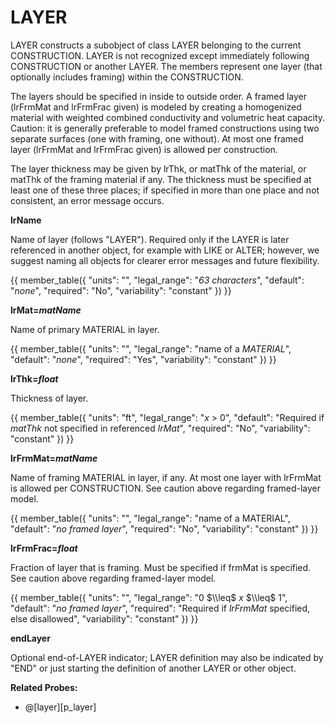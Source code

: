 # LAYER

LAYER constructs a subobject of class LAYER belonging to the current CONSTRUCTION. LAYER is not recognized except immediately following CONSTRUCTION or another LAYER. The members represent one layer (that optionally includes framing) within the CONSTRUCTION.

The layers should be specified in inside to outside order. <!-- TODO: this order is unfortunate! --> A framed layer (lrFrmMat and lrFrmFrac given) is modeled by creating a homogenized material with weighted combined conductivity and volumetric heat capacity. Caution: it is generally preferable to model framed constructions using two separate surfaces (one with framing, one without). At most one framed layer (lrFrmMat and lrFrmFrac given) is allowed per construction.

The layer thickness may be given by lrThk, or matThk of the material, or matThk of the framing material if any. The thickness must be specified at least one of these three places; if specified in more than one place and not consistent, an error message occurs.

**lrName**

Name of layer (follows "LAYER"). Required only if the LAYER is later referenced in another object, for example with LIKE or ALTER; however, we suggest naming all objects for clearer error messages and future flexibility.

{{
  member_table({
    "units": "",
    "legal_range": "*63 characters*", 
    "default": "*none*",
    "required": "No",
    "variability": "constant" 
  })
}}

**lrMat=*matName***

Name of primary MATERIAL in layer.

{{
  member_table({
    "units": "",
    "legal_range": "name of a *MATERIAL*", 
    "default": "*none*",
    "required": "Yes",
    "variability": "constant" 
  })
}}

**lrThk=*float***

Thickness of layer.

{{
  member_table({
    "units": "ft",
    "legal_range": "*x* $>$ 0", 
    "default": "Required if *matThk* not specified in referenced *lrMat*",
    "required": "No",
    "variability": "constant" 
  })
}}

**lrFrmMat=*matName***

Name of framing MATERIAL in layer, if any. At most one layer with lrFrmMat is allowed per CONSTRUCTION. See caution above regarding framed-layer model.

{{
  member_table({
    "units": "",
    "legal_range": "name of a MATERIAL", 
    "default": "*no framed layer*",
    "required": "No",
    "variability": "constant" 
  })
}}

**lrFrmFrac=*float***

Fraction of layer that is framing. Must be specified if frmMat is specified. See caution above regarding framed-layer model.

{{
  member_table({
    "units": "",
    "legal_range": "0 $\\leq$ *x* $\\leq$ 1", 
    "default": "*no framed layer*",
    "required": "Required if  *lrFrmMat* specified, else disallowed",
    "variability": "constant" 
  })
}}

**endLayer**

Optional end-of-LAYER indicator; LAYER definition may also be indicated by "END" or just starting the definition of another LAYER or other object.

**Related Probes:**

- @[layer][p_layer]
